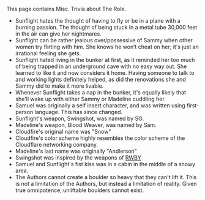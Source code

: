 This page contains Misc. Trivia about The Role.

- Sunflight hates the thought of having to fly or be in a plane with a burning passion. The thought of being stuck in a metal tube 30,000 feet in the air can give her nightmares.
- Sunflight can be rather jealous over/possessive of Sammy when other women try flirting with him. She knows he won’t cheat on her; it's just an irrational feeling she gets.
- Sunflight hated living in the bunker at first, as it reminded her too much of being trapped in an underground cave with no easy way out. She learned to like it and now considers it home. Having someone to talk to and working lights definitely helped, as did the renovations she and Sammy did to make it more livable.
- Whenever Sunflight takes a nap in the bunker, it's equally likely that she'll wake up with either Sammy or Madeline cuddling her.
- Samuel was originally a self insert character, and was written using first-person language. This has since changed.
- Sunflight's weapon, Swingshot, was named by SG.
- Madeline's weapon, Blood Weaver, was named by Sam.
- Cloudfire's original name was "Snow"
- Cloudfire's color scheme highly resembles the color scheme of the Cloudflare networking company.
- Madeline's last name was originally "Andlerson"
- Swingshot was inspired by the weapons of [RWBY](https://rwby.fandom.com/wiki/RWBY_Wiki)
- Samuel and Sunflight's fist kiss was in a cabin in the middle of a snowy area.
- The Authors cannot create a boulder so heavy that they can't lift it. This is not a limitation of the Authors, but instead a limitation of reality. Given true omnipotence, unliftable boulders cannot exist.